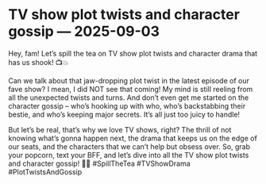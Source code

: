 # TV show plot twists and character gossip — 2025-09-03

Hey, fam! Let’s spill the tea on TV show plot twists and character drama that has us shook! 📺💥

Can we talk about that jaw-dropping plot twist in the latest episode of our fave show? I mean, I did NOT see that coming! My mind is still reeling from all the unexpected twists and turns. And don’t even get me started on the character gossip – who’s hooking up with who, who’s backstabbing their bestie, and who’s keeping major secrets. It’s all just too juicy to handle!

But let’s be real, that’s why we love TV shows, right? The thrill of not knowing what’s gonna happen next, the drama that keeps us on the edge of our seats, and the characters that we can’t help but obsess over. So, grab your popcorn, text your BFF, and let’s dive into all the TV show plot twists and character gossip! 🍿💬 #SpillTheTea #TVShowDrama #PlotTwistsAndGossip